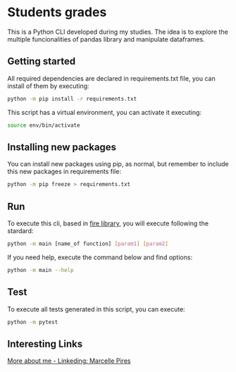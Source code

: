 # Students grades

This is a Python CLI developed during my studies. The idea is to explore the multiple funcionalities of pandas library and manipulate dataframes.

## Getting started

All required dependencies are declared in requirements.txt file, you can install of them by executing:

```bash
python -m pip install -r requirements.txt
```

This script has a virtual environment, you can activate it executing:

```bash
source env/bin/activate
```

## Installing new packages

You can install new packages using pip, as normal, but remember to include this new packages in requirements file:

```bash
python -m pip freeze > requirements.txt
```

## Run
To execute this cli, based in [fire library](https://google.github.io/python-fire/guide/), you will execute following the stardard:

```bash
python -m main [name_of function] [param1] [param2] 
```

If you need help, execute the command below and find options:
```bash
python -m main --help
```

## Test

To execute all tests generated in this script, you can execute:

```bash
python -m pytest
```

## Interesting Links

[More about me - Linkeding: Marcelle Pires](www.linkedin.com/in/marcelle-reis-pires)



